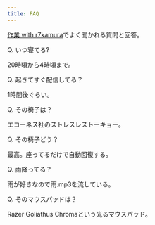 ```yaml
---
title: FAQ
---
```

[作業 with r7kamura](https://www.youtube.com/channel/UC5s-KpSDGzxWPWNv94PnJHw)でよく聞かれる質問と回答。

Q. いつ寝てる?

20時頃から4時頃まで。

Q. 起きてすぐ配信してる？

1時間後ぐらい。

Q. その椅子は？

エコーネス社のストレスレストーキョー。

Q. その椅子どう？

最高。座ってるだけで自動回復する。

Q. 雨降ってる？

雨が好きなので雨.mp3を流している。

Q. そのマウスパッドは？

Razer Goliathus Chromaという光るマウスパッド。
